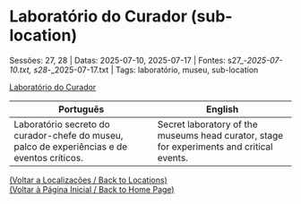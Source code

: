 
# Laboratório do Curador (sub-location)

Sessões: 27, 28 | Datas: 2025-07-10, 2025-07-17 | Fontes: s27_-_2025-07-10.txt, s28_-_2025-07-17.txt | Tags: laboratório, museu, sub-location

[Laboratório do Curador](laboratorio_do_curador.png)

| Português | English |
|-----------|---------|
| Laboratório secreto do curador-chefe do museu, palco de experiências e de eventos críticos. | Secret laboratory of the museums head curator, stage for experiments and critical events. |

[(Voltar a Localizações / Back to Locations)](localizacoes.md)  
[(Voltar à Página Inicial / Back to Home Page)](home.md)



















